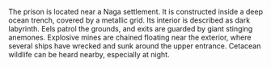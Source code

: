 The prison is located near a Naga settlement. It is constructed inside a deep ocean trench, covered by a metallic grid. Its interior is described as dark labyrinth. Eels patrol the grounds, and exits are guarded by giant stinging anemones. Explosive mines are chained floating near the exterior, where several ships have wrecked and sunk around the upper entrance. Cetacean wildlife can be heard nearby, especially at night.